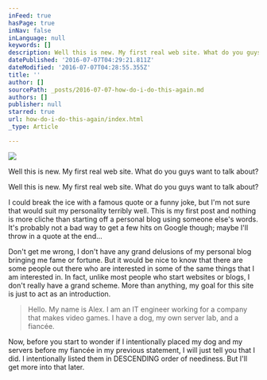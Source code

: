 ```yaml
---
inFeed: true
hasPage: true
inNav: false
inLanguage: null
keywords: []
description: Well this is new. My first real web site. What do you guys want to talk about?
datePublished: '2016-07-07T04:29:21.811Z'
dateModified: '2016-07-07T04:28:55.355Z'
title: ''
author: []
sourcePath: _posts/2016-07-07-how-do-i-do-this-again.md
authors: []
publisher: null
starred: true
url: how-do-i-do-this-again/index.html
_type: Article

---
```

![](https://the-grid-user-content.s3-us-west-2.amazonaws.com/40f0733c-f68a-4a9c-8219-7d20b98ac045.jpg)

Well this is new. My first real web site. What do you guys want to talk about?

Well this is new. My first real web site. What do you guys want to talk about?

I could break the ice with a famous quote or a funny joke, but I'm not sure that would suit my personality terribly well. This is my first post and nothing is more cliche than starting off a personal blog using someone else's words. It's probably not a bad way to get a few hits on Google though; maybe I'll throw in a quote at the end...

Don't get me wrong, I don't have any grand delusions of my personal blog bringing me fame or fortune. But it would be nice to know that there are some people out there who are interested in some of the same things that I am interested in. In fact, unlike most people who start websites or blogs, I don't really have a grand scheme. More than anything, my goal for this site is just to act as an introduction. 
> 
> Hello. My name is Alex. I am an IT engineer working for a company that makes video games. I have a dog, my own server lab, and a fiancée.

Now, before you start to wonder if I intentionally placed my dog and my servers before my fiancée in my previous statement, I will just tell you that I did. I intentionally listed them in DESCENDING order of neediness. But I'll get more into that later.